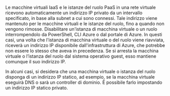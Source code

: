 Le macchine virtuali IaaS e le istanze del ruolo PaaS in una rete virtuale ricevono automaticamente un indirizzo IP privato da un intervallo specificato, in base alla subnet a cui sono connessi. Tale indirizzo viene mantenuto per le macchine virtuali e le istanze del ruolo, fino a quando non vengono rimosse. Disabilitare un'istanza di macchina virtuale o un ruolo interrompendolo da PowerShell, CLI Azure o dal portale di Azure. In questi casi, una volta che l'istanza di macchina virtuale o del ruolo viene riavviata, riceverà un indirizzo IP disponibile dall'infrastruttura di Azure, che potrebbe non essere lo stesso che aveva in precedenza. Se si arresta la macchina virtuale o l’istanza del ruolo dal sistema operativo guest, esso mantiene comunque il suo indirizzo IP.  

In alcuni casi, si desidera che una macchina virtuale o istanza del ruolo disponga di un indirizzo IP statico, ad esempio, se la macchina virtuale eseguirà DNS o sarà un controller di dominio. È possibile farlo impostando un indirizzo IP statico privato.



<!--HONumber=Nov16_HO3-->


